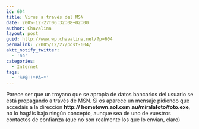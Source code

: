 ```yaml
---
id: 604
title: Virus a través del MSN
date: 2005-12-27T06:32:08+02:00
author: Chavalina
layout: post
guid: http://www.wp.chavalina.net/?p=604
permalink: /2005/12/27/post-604/
aktt_notify_twitter:
  - 'no'
categories:
  - Internet
tags:
  - '%#@!!*#Â¬*'
---
```

Parece ser que un troyano que se apropia de datos bancarios del usuario se está propagando a través de MSN. Si os aparece un mensaje pidiendo que accedáis a la dirección **http:// hometown.aol.com.au/miralafoto/foto.exe**, no lo hagáis bajo ning&uacute;n concepto, aunque sea de uno de vuestros contactos de confianza (que no son realmente los que lo envían, claro)